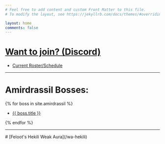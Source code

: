 ```yaml
---
# Feel free to add content and custom Front Matter to this file.
# To modify the layout, see https://jekyllrb.com/docs/themes/#overriding-theme-defaults

layout: home
comments: false
---
```

# [Want to join? (Discord)](https://discord.gg/xXdp5C3RWC)
- [Current Roster/Schedule](/roster)

<hr>

# Amirdrassil Bosses:
{% for boss in site.amirdrassil %}
  
- [{{ boss.title }}]({{boss.url}})

{% endfor %}
<hr>
<p></p>
# [Feloot's Hekili Weak Aura](/wa-hekili)